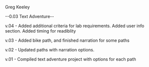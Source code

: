 Greg Keeley

--0.03 Text Adventure--

v.04 - Added additional criteria for lab requirements. Added user info section. Added timing for readiblity

v.03 - Added bike path, and finished narration for some paths

v.02 - Updated paths with narration options.

v.01 - Compiled text adventure project with options for each path

